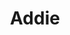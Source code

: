 ---
layout: piece
colection_name: paintings
title: Addie
id: addie
media: Acrylic and ink
dimensions: 9" x 16"
description: Painted with popsicle sticks on congregated board.
price: $80
create_date: 2015
---